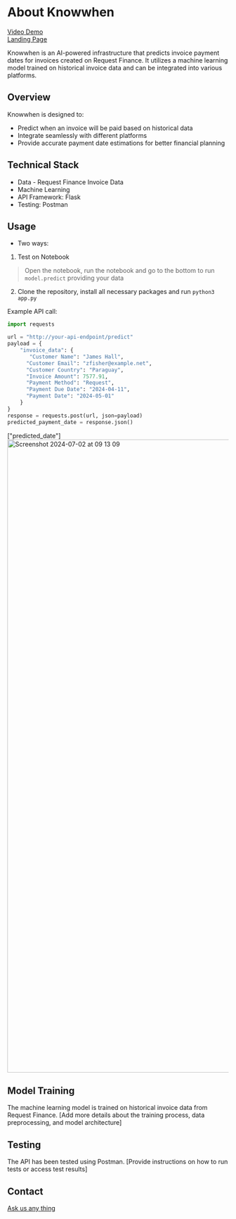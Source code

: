 # About Knowwhen

[Video Demo](https://youtu.be/Ntp2OrcMTtE)<br/>
[Landing Page](https://knowwhen.vercel.app)

Knowwhen is an AI-powered infrastructure that predicts invoice payment dates for invoices created on Request Finance. It utilizes a machine learning model trained on historical invoice data and can be integrated into various platforms.

## Overview

Knowwhen is designed to:
- Predict when an invoice will be paid based on historical data
- Integrate seamlessly with different platforms
- Provide accurate payment date estimations for better financial planning

## Technical Stack

- Data - Request Finance Invoice Data
- Machine Learning
- API Framework: Flask
- Testing: Postman

## Usage

- Two ways:
1. Test on Notebook
> Open the notebook, run the notebook and go to the bottom to run `model.predict` providing your data
2. Clone the repository, install all necessary packages and run `python3 app.py`

Example API call:

```python
import requests

url = "http://your-api-endpoint/predict"
payload = {
    "invoice_data": {
       "Customer Name": "James Hall",
      "Customer Email": "zfisher@example.net",
      "Customer Country": "Paraguay",
      "Invoice Amount": 7577.91,
      "Payment Method": "Request",
      "Payment Due Date": "2024-04-11",
      "Payment Date": "2024-05-01"
    }
}
response = requests.post(url, json=payload)
predicted_payment_date = response.json()

```
["predicted_date"]<img width="1440" alt="Screenshot 2024-07-02 at 09 13 09" src="https://github.com/Taiwrash/knowwhen/assets/49725691/e48dfc6e-92df-4681-a560-f16a73c3cb8e">


## Model Training

The machine learning model is trained on historical invoice data from Request Finance. [Add more details about the training process, data preprocessing, and model architecture]

## Testing

The API has been tested using Postman. [Provide instructions on how to run tests or access test results]

## Contact

[Ask us any thing](rasheedrtm1@gmail.com)
